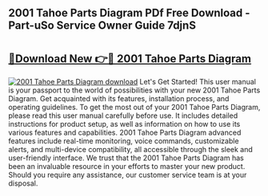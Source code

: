 ## 2001 Tahoe Parts Diagram PDf Free Download - Part-uSo Service Owner Guide 7djnS

# <h2><a href="http://dfjo8qz.blite.top/?on=2001+Tahoe+Parts+Diagram">🔗Download New 👉🔴 2001 Tahoe Parts Diagram</a></h2>

[![2001 Tahoe Parts Diagram download](https://i.imgur.com/lujVjoI.png)](http://dfjo8qz.blite.top/?on=2001+Tahoe+Parts+Diagram)
Let's Get Started! This user manual is your passport to the world of possibilities with your new 2001 Tahoe Parts Diagram. Get acquainted with its features, installation process, and operating guidelines. To get the most out of your 2001 Tahoe Parts Diagram, please read this user manual carefully before use. It includes detailed instructions for product setup, as well as information on how to use its various features and capabilities. 2001 Tahoe Parts Diagram advanced features include real-time monitoring, voice commands, customizable alerts, and multi-device compatibility, all accessible through the sleek and user-friendly interface. We trust that the 2001 Tahoe Parts Diagram has been an invaluable resource in your efforts to master your new product. Should you require any assistance, our customer service team is at your disposal.

